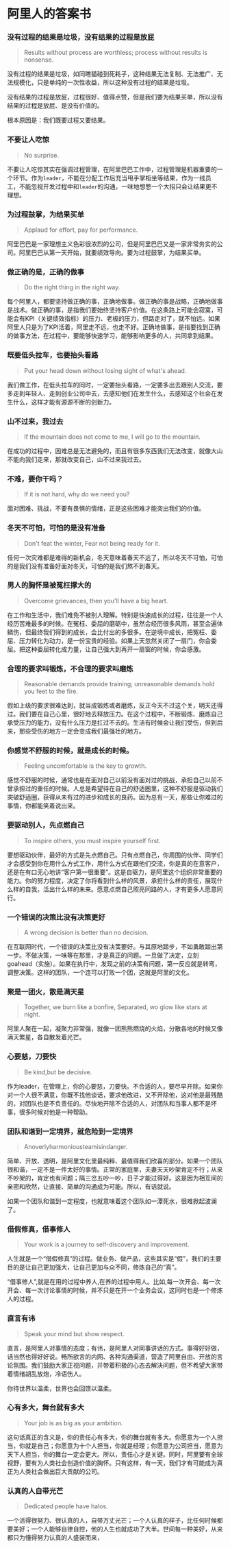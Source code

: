# 阿里人的答案书

### 没有过程的结果是垃圾，没有结果的过程是放屁

> Results without process are worthless; process without results is nonsense.

没有过程的结果是垃圾，如同瞎猫碰到死耗子，这种结果无法复制、无法推广、无法规模化，只是单纯的一次性收益，所以这种没有过程的结果是垃圾。

没有结果的过程是放屁，过程很好、值得点赞，但是我们要为结果买单，所以没有结果的过程是放屁、是没有价值的。

根本原因是：我们既要过程又要结果。

### 不要让人吃惊

> No surprise.

不要让人吃惊其实在强调过程管理，在阿里巴巴工作中，过程管理是机器重要的一个环节。作为`leader`，不能在分配工作后充当甩手掌柜坐等结果，作为一线员工，不能忽视开发过程中和`leader`的沟通，一味地想憋一个大招只会让结果更不理想。

### 为过程鼓掌，为结果买单

> Applaud for effort, pay for performance.

阿里巴巴是一家理想主义色彩很浓烈的公司，但是阿里巴巴又是一家非常务实的公司。阿里巴巴从第一天开始，就要绩效导向。要为过程鼓掌，为结果买单。


### 做正确的是，正确的做事

> Do the right thing in the right way.

每个阿里人，都要坚持做正确的事，正确地做事。做正确的事是战略，正确地做事是战术。做正确的事，是指我们要始终坚持客户价值。在这条路上可能会寂寞，可能会有KPI（关键绩效指标）的压力、老板的压力，但路走对了，就不怕远。如果阿里人只是为了KPI活着，阿里走不远，也走不好。正确地做事，是指要找到正确的做事方法，在过程中，要能够快速学习，能够影响更多的人，共同拿到结果。

### 既要低头拉车，也要抬头看路

> Put your head down without losing sight of what's ahead.

我们做工作，在低头拉车的同时，一定要抬头看路，一定要多出去跟别人交流，要多走到年轻人、走到创业公司中去，去感知他们在发生什么，去感知这个社会在发生什么，这样才能有源源不断的创新力。

### 山不过来，我过去

> If the mountain does not come to me, I will go to the mountain.

在成功的过程中，困难总是无法避免的，而且有很多东西我们无法改变，就像大山不能向我们走来，那就改变自己，山不过来我过去。

### 不难，要你干吗？

> If it is not hard, why do we need you?

面对困难、挑战，不要有畏惧的情绪，正是这些困难才能突出我们的价值。

### 冬天不可怕，可怕的是没有准备

> Don't feat the winter, Fear not being ready for it.

任何一次灾难都是难得的新机会，冬天意味着春天不远了，所以冬天不可怕，可怕的是我们没有准备好面对冬天，可怕的是我们熬不到春天。

### 男人的胸怀是被冤枉撑大的

> Overcome grievances, then you'll have a big heart.

在工作和生活中，我们难免不被别人理解。特别是快速成长的过程，往往是一个人经历苦难最多的时候。在冤枉、委屈的磨砺中，虽然会经历很多风雨，甚至会遍体鳞伤，但最终我们得到的成长，会比付出的多很多。在逆境中成长，把冤枉、委屈、压力转化为动力，是一份宝贵的经验。如果上天忽然关闭了一扇门，你会委屈。把这种委屈转化成力量，让自己强大到再开一扇窗的时候，你会感激。


### 合理的要求叫锻炼，不合理的要求叫磨炼

> Reasonable demands provide training; unreasonable demands hold you feet to the fire.

假如上级的要求很难达到，就当成锻炼或者磨炼，反正今天不过这个关，明天还得过。我们要在自己心里，很好地去释放压力。在这个过程中，不断锻炼、磨炼自己承受压力的能力，没有什么压力是扛过不去的。生活有时候会让我们受伤，但到后来，那些受伤的地方一定会变成我们最强壮的地方。


### 你感觉不舒服的时候，就是成长的时候。

> Feeling uncomfortable is the key to growth.

感觉不舒服的时候，通常也是在面对自己以前没有面对过的挑战，承担自己以前不曾承担过的重任的时候。人总是希望待在自己的舒适圈里，这种不舒服是驱动我们突破舒适圈，获得从未有过的进步和成长的良药。因为总有一天，那些让你难过的事情，你都能笑着说出来。

### 要驱动别人，先点燃自己

> To inspire others, you must inspire yourself first.

要想驱动伙伴，最好的方式是先点燃自己。只有点燃自己，你周围的伙伴、同学们才会感受到你在用什么方式工作，用什么方式在跟他们交流，你是真的在意客户，还是在有口无心地讲“客户第一很重要”。这是自驱力，是阿里这个组织非常重要的能力。你的努力程度，决定了你将看到什么样的风景，承担什么样的责任，展现什么样的自我，活出什么样的未来。愿意点燃自己照亮同路的人，才有更多人愿意同行。


### 一个错误的决策比没有决策更好

> A wrong decision is better than no decision.

在互联网时代，一个错误的决策比没有决策要好。与其原地踏步，不如勇敢踏出第一步。不做决策，一味等在那里，才是真正的问题。一旦做了决定，立刻goahead（实施）。如果在执行中，发现之前的决策有问题，第一反应就是转弯，调整决策。这样的团队，一个连可以打败一个团，这就是阿里的文化。


### 聚是一团火，散是满天星

> Together, we burn like a bonfire, Separated, wo glow like stars at night.

阿里人聚在一起，凝聚力非常强，就像一团熊熊燃烧的火焰，分散各地的时候又像满天繁星，各自散发着光芒。

### 心要慈，刀要快

> Be kind,but be decisive.

作为leader，在管理上，你的心要慈，刀要快。不合适的人，要尽早开除。如果你对一个人很不满意，你既不找他谈话，要求他改进，又不开除他，这对他是最残酷的，对团队也是不负责任的。尽快地开除不合适的人，对团队和当事人都不是坏事，很多时候对他是一种帮助。


### 团队和谐到一定境界，就危险到一定境界

> Anoverlyharmoniousteamisindanger.


简单、开放、透明，是阿里文化里最纯粹、最值得我们欣喜的部分。如果一个团队很和谐，一定不是一件太好的事情。正常的家庭里，夫妻天天吵架肯定不行；从来不吵架的，肯定也有问题；隔三岔五吵一吵，日子才能过得好。这是因为相互间的亲密和欣然，让直接、简单的沟通成为可能。所以，有话就说。

如果一个团队和谐到一定程度，也就意味着这个团队如一潭死水，很难掀起波澜了。

### 借假修真，借事修人

> Your work is a journey to self-discovery and improvement.

人生就是一个“借假修真”的过程。做业务、做产品，这些其实是“假”，我们的主要目的是让自己更加强大，让自己更加与众不同，修炼自己的“真”。

“借事修人”,就是在用的过程中养人,在养的过程中用人。比如,每一次开会、每一次开会、每一次讨论事情的时候，并不只是在开一个业务会议，这同时也是一个修炼人的过程。

### 直言有讳

> Speak your mind but show respect.

直言，是阿里人对事情的态度；有讳，是阿里人对同事讲话的方式。事得好好做，话当然也得好好说。畅所欲言的内网、各种沟通渠道，营造了阿里自由、开放的言论氛围。我们鼓励大家正视问题，并带着积极的心态去解決问题，但不希望大家带着情绪胡乱放炮，冷语伤人。

你待世界以温柔，世界也会回馈以温柔。

### 心有多大，舞台就有多大

> Your job is as big as your ambition.

这句话真正的含义是，你的责任心有多大，你的舞台就有多大。你愿意为一个人担当，你就是自己；你愿意为十个人担当，你就是经理；你愿意为公司担当，愿意为天下人担当，你的舞台一定会更大。所以，责任心才是关键。同时，阿里要有全球视野，要有为人类社会创造价值的胸怀。只有这样，有一天，我们才有可能成为真正为人类社会做出巨大贡献的公司。

### 认真的人自带光芒

> Dedicated people have halos.

一个活得很努力、很认真的人，自带万丈光芒；一个人认真的样子，比任何时候都要美好；一个人能够自律自控，他的人生也就成功了大半。世间每一种美好，从来都只为懂得努力认真的人盛装而来，
